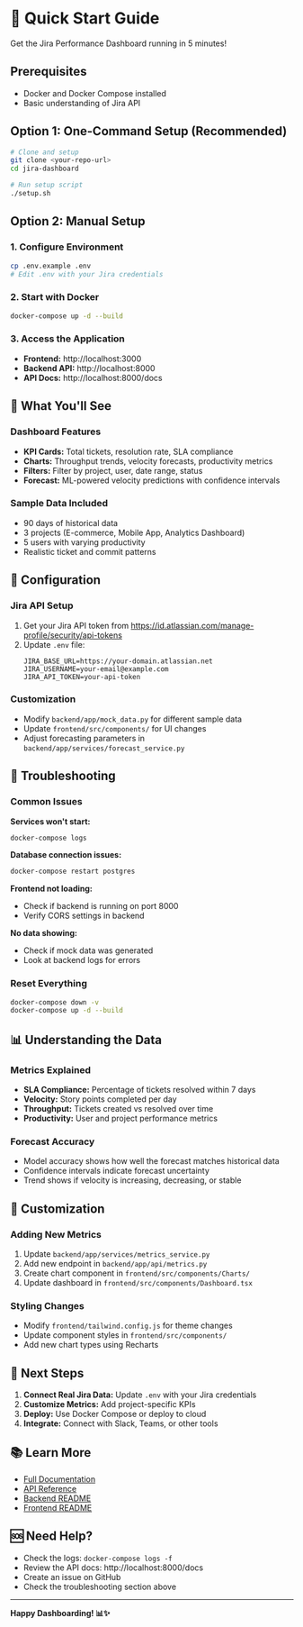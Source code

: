 # 🚀 Quick Start Guide

Get the Jira Performance Dashboard running in 5 minutes!

## Prerequisites
- Docker and Docker Compose installed
- Basic understanding of Jira API

## Option 1: One-Command Setup (Recommended)

```bash
# Clone and setup
git clone <your-repo-url>
cd jira-dashboard

# Run setup script
./setup.sh
```

## Option 2: Manual Setup

### 1. Configure Environment
```bash
cp .env.example .env
# Edit .env with your Jira credentials
```

### 2. Start with Docker
```bash
docker-compose up -d --build
```

### 3. Access the Application
- **Frontend:** http://localhost:3000
- **Backend API:** http://localhost:8000
- **API Docs:** http://localhost:8000/docs

## 🎯 What You'll See

### Dashboard Features
- **KPI Cards:** Total tickets, resolution rate, SLA compliance
- **Charts:** Throughput trends, velocity forecasts, productivity metrics
- **Filters:** Filter by project, user, date range, status
- **Forecast:** ML-powered velocity predictions with confidence intervals

### Sample Data Included
- 90 days of historical data
- 3 projects (E-commerce, Mobile App, Analytics Dashboard)
- 5 users with varying productivity
- Realistic ticket and commit patterns

## 🔧 Configuration

### Jira API Setup
1. Get your Jira API token from https://id.atlassian.com/manage-profile/security/api-tokens
2. Update `.env` file:
   ```env
   JIRA_BASE_URL=https://your-domain.atlassian.net
   JIRA_USERNAME=your-email@example.com
   JIRA_API_TOKEN=your-api-token
   ```

### Customization
- Modify `backend/app/mock_data.py` for different sample data
- Update `frontend/src/components/` for UI changes
- Adjust forecasting parameters in `backend/app/services/forecast_service.py`

## 🚨 Troubleshooting

### Common Issues

**Services won't start:**
```bash
docker-compose logs
```

**Database connection issues:**
```bash
docker-compose restart postgres
```

**Frontend not loading:**
- Check if backend is running on port 8000
- Verify CORS settings in backend

**No data showing:**
- Check if mock data was generated
- Look at backend logs for errors

### Reset Everything
```bash
docker-compose down -v
docker-compose up -d --build
```

## 📊 Understanding the Data

### Metrics Explained
- **SLA Compliance:** Percentage of tickets resolved within 7 days
- **Velocity:** Story points completed per day
- **Throughput:** Tickets created vs resolved over time
- **Productivity:** User and project performance metrics

### Forecast Accuracy
- Model accuracy shows how well the forecast matches historical data
- Confidence intervals indicate forecast uncertainty
- Trend shows if velocity is increasing, decreasing, or stable

## 🎨 Customization

### Adding New Metrics
1. Update `backend/app/services/metrics_service.py`
2. Add new endpoint in `backend/app/api/metrics.py`
3. Create chart component in `frontend/src/components/Charts/`
4. Update dashboard in `frontend/src/components/Dashboard.tsx`

### Styling Changes
- Modify `frontend/tailwind.config.js` for theme changes
- Update component styles in `frontend/src/components/`
- Add new chart types using Recharts

## 🚀 Next Steps

1. **Connect Real Jira Data:** Update `.env` with your Jira credentials
2. **Customize Metrics:** Add project-specific KPIs
3. **Deploy:** Use Docker Compose or deploy to cloud
4. **Integrate:** Connect with Slack, Teams, or other tools

## 📚 Learn More

- [Full Documentation](README.md)
- [API Reference](http://localhost:8000/docs)
- [Backend README](backend/README.md)
- [Frontend README](frontend/README.md)

## 🆘 Need Help?

- Check the logs: `docker-compose logs -f`
- Review the API docs: http://localhost:8000/docs
- Create an issue on GitHub
- Check the troubleshooting section above

---

**Happy Dashboarding! 📊✨**